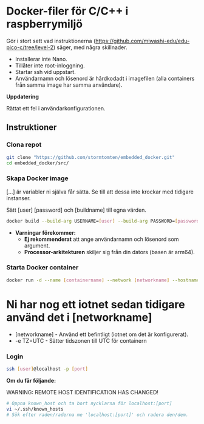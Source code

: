 # Docker-filer för C/C++ i raspberrymiljö
Gör i stort sett vad instruktionerna (https://github.com/miwashi-edu/edu-pico-c/tree/level-2) säger, med några skillnader.

- Installerar inte Nano.
- Tillåter inte root-inloggning.
- Startar ssh vid uppstart.
- Användarnamn och lösenord är hårdkodadt i imagefilen (alla containers från samma image har samma användare).


**Uppdatering**

Rättat ett fel i användarkonfigurationen.

## Instruktioner
### Clona repot
```bash
git clone "https://github.com/stormtomten/embedded_docker.git"
cd embedded_docker/src/
```
### Skapa Docker image
[...] är variabler ni själva får sätta. Se till att dessa inte krockar med tidigare instanser.

Sätt [user] [password] och [buildname] till egna värden.
```bash
docker build --build-arg USERNAME=[user] --build-arg PASSWORD=[password] -t [buildname] .
```
- **Varningar förekommer:**
    - **Ej rekommenderat** att ange användarnamn och lösenord som argument.
    - **Processor-arkitekturen** skiljer sig från din dators (basen är arm64).

### Starta Docker container

```bash
docker run -d --name [containername] --network [networkname] --hostname [hostname] -p [port]:22 -e TZ=UTC [buildname]
```
# Ni har nog ett iotnet sedan tidigare använd det i [networkname]
- [networkname] - Använd ett befintligt (iotnet om det är konfigurerat).
- -e TZ=UTC - Sätter tidszonen till UTC för containern

### Login
```bash
ssh [user]@localhost -p [port]

```
**Om du får följande:**

WARNING: REMOTE HOST IDENTIFICATION HAS CHANGED!
```bash
# Öppna known_host och ta bort nycklarna för localhost:[port]
vi ~/.ssh/known_hosts
# Sök efter raden/raderna me 'localhost:[port]' och radera den/dem.
```
